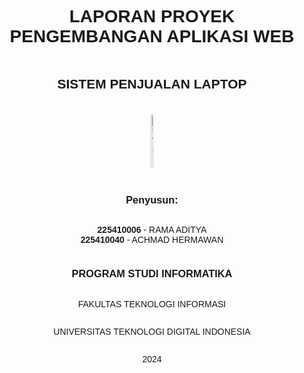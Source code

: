 

<div style="display: flex; flex-direction: column; align-items: center; justify-content: center; text-align: center; min-height: 100vh; font-family: Arial, sans-serif;">

<h1>LAPORAN PROYEK PENGEMBANGAN APLIKASI WEB</h1>

<h2>SISTEM PENJUALAN LAPTOP</h2>

<div style="display: flex; justify-content: center; margin: 20px;">
   <img src="https://github.com/user-attachments/assets/caeede39-4853-46c8-80a8-f0a0d01aaa1c" alt="UTDI" style="width: 30%;">
</div>

<h3>Penyusun:</h3>
<ul style="list-style: none; padding: 0;">
    <li><strong>225410006</strong> - RAMA ADITYA</li>
    <li><strong>225410040</strong> - ACHMAD HERMAWAN</li>
</ul>

<h3>PROGRAM STUDI INFORMATIKA</h3>
<p>FAKULTAS TEKNOLOGI INFORMASI</p>
<p>UNIVERSITAS TEKNOLOGI DIGITAL INDONESIA</p>
<p>2024</p>

</div>


## 1. Pendahuluan

### a. Latar Belakang
Kami telah membuat sebuah aplikasi web yang berfungsi sebagai sistem pencatatan penjualan laptop di toko kami. Aplikasi ini hanya dapat diakses oleh administrator toko. Setiap kali ada pelanggan yang membeli laptop, admin akan memasukkan data-data pembeli seperti nama, kontak, dan jenis laptop yang dibeli ke dalam aplikasi. Data-data ini kemudian akan tersimpan secara rapi dalam sebuah database yang telah kami siapkan. Dengan adanya aplikasi ini, kami dapat dengan mudah melacak semua transaksi penjualan laptop dan mendapatkan data yang akurat untuk keperluan analisis bisnis.

### b. Tujuan
Aplikasi web pencatatan penjualan laptop dirancang untuk membantu bisnis dalam mengelola penjualan laptop secara efisien. Dengan aplikasi ini, kita dapat :
 - Otomatiskan proses penjualan: Catat transaksi dengan cepat dan akurat.
 - Dapatkan data yang akurat: Lacak penjualan, stok, dan pelanggan.
 - Buat keputusan yang lebih baik: Analisis data untuk meningkatkan penjualan.
 - Tingkatkan efisiensi: Sederhanakan proses kerja sehari-hari.
Singkatnya, aplikasi ini membantu dalam mengelola bisnis toko laptop dengan lebih baik dan menguntungkan.

### c. Batasan Masalah
Aplikasi ini dirancang untuk mengotomatiskan dan menyederhanakan proses pencatatan penjualan laptop. Fitur-fitur utamanya mencakup manajemen produk, pelanggan, dan transaksi penjualan. Dengan antarmuka yang user-friendly, pengguna dapat dengan mudah melacak stok, membuat laporan penjualan, dan menganalisis data untuk mendukung pengambilan keputusan bisnis. Fokus utama aplikasi ini adalah pada efisiensi operasional dan akurasi data, sehingga pengguna dapat mengelola bisnis laptop mereka dengan lebih efektif. Fitur-fitur tambahan seperti integrasi dengan sistem akuntansi atau e-commerce dapat dipertimbangkan untuk pengembangan di masa mendatang.n.

## 2. Perancangan Sistem

### a. Rancangan Awal
#### 1) Rancangan Database
Struktur tabel dirancang untuk mengelola data siswa, guru, rombel, dan pengguna:

**Tabel Customer:**
- id: integer [Primary Key]
- name: varchar
- email: varchar
- phone: varchar
- address: text
- created_at: datetime

**Tabel Products:**
- id: Integer [Primary Key]
- name: varchar
- description: text
- price: decimal
- stock: integer
- created_at: datetime

**Tabel Orders:**
- id: Integer [Primary Key]
- customer_id: integer
- order_date: datetime
- status: varchar

**Tabel Payments:**
- id: Integer [Primary Key]
- order_id: integer
- payment_date: datetime]
- amount: decimal
- payment_method: varchar
- Status: Varchar


![image](https://github.com/user-attachments/assets/7081644e-8955-483f-8781-38e41d5dd649)


#### 2) Data Flow Diagram (DFD) Level 0
![lv0](https://github.com/user-attachments/assets/aad942c1-11ad-40ef-98a6-decb060e7392)



### b. Realisasi
#### 1. Diagram Relasi Antar Tabel dan Struktur Tabel
![image](https://github.com/user-attachments/assets/99831fe7-3470-4803-8d34-9eceadda4969)



#### 2. Data Flow Diagram (DFD) Level 1
![lv0](https://github.com/user-attachments/assets/882187e3-d2bb-41ed-b1c3-c92a1bb17912)




### 3. Teknologi
Untuk memberikan fleksibilitas dan kontrol penuh dalam pengembangan, kami tidak menggunakan framework dalam proyek ini. Pendekatan ini memungkinkan kami menyesuaikan aplikasi secara spesifik dengan kebutuhan bisnis dan menghindari overhead yang tidak perlu.

---

## 3. Implementasi
link kode : https://drive.google.com/drive/folders/18ZNTzkE7QKD4xMbGvWBko4phmvuAckKd?usp=sharing
---

## 4. Tampilan/Output

### Tampilan untuk Admin
#### **Dashboard**
![image](https://github.com/user-attachments/assets/5120f649-cf27-4dad-9abc-2389c27d0576)

#### **Data Penjualan**
![image](https://github.com/user-attachments/assets/1ed2f277-b391-4538-975f-068321fe1064)

#### **Form Edit**
![image](https://github.com/user-attachments/assets/c37f1176-90c5-49a6-aaf2-eb94260a272b)

#### **Form Tambah**
![image](https://github.com/user-attachments/assets/4f5e8bc2-1671-4fb5-9543-ef535a7eed42)

#### **Form Delete**
![image](https://github.com/user-attachments/assets/6108e8e8-d1d5-48e6-8ae1-7c6889ad39b1)


---

## 5. Langkah-Langkah Menjalankan Aplikasi

1. **Mengakses Halaman Aplikasi**: Buka URL melalui browser.
2. **Tampilan Awal**: Halaman `dashboard` sebagai tampilan awal yang terdapat menu data penjualan dan tambah penjualan.
3. **Menu data penjualan**: Halaman tabel database
4. **Menu tambah penjualan**: Halamam form untuk edit, tambah, dan delete data
---

## 6. Kesimpulan dan Saran

### a. Kesimpulan
Sistem ini dirancang untuk mengatasi kendala pendataan siswa di SDN Pamanukan Sebrang 1. Fitur utama seperti:
- Manajemen data siswa.
- Informasi sekolah.
- Tampilan responsif.
- Keamanan dan backup data.

Dengan sistem ini, sekolah dapat meningkatkan kualitas layanan administrasi di era digital.

### b. Saran
1. Pemeliharaan dan pembaruan sistem secara berkala.
2. Peningkatan desain antarmuka (UI/UX).
3. Optimasi kinerja sistem.
4. Pengujian dan evaluasi berkala.
5. Peningkatan keamanan data.

### Link PDF
https://github.com/FebiMaharani/Proyek-Pengembangan-APK-Web/blob/main/Projek%20Akhir/Laporan%20PPAW%20Robusta.pdf
